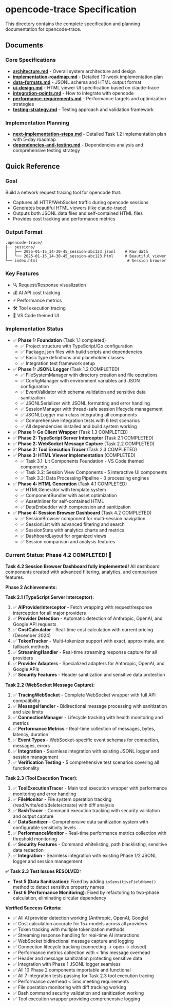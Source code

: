# opencode-trace Specification

This directory contains the complete specification and planning documentation for opencode-trace.

## Documents

### Core Specifications
- **[architecture.md](./architecture.md)** - Overall system architecture and design
- **[implementation-roadmap.md](./implementation-roadmap.md)** - Detailed 10-week implementation plan
- **[data-formats.md](./data-formats.md)** - JSONL schema and HTML output format
- **[ui-design.md](./ui-design.md)** - HTML viewer UI specification based on claude-trace
- **[integration-points.md](./integration-points.md)** - How to integrate with opencode
- **[performance-requirements.md](./performance-requirements.md)** - Performance targets and optimization strategies
- **[testing-strategy.md](./testing-strategy.md)** - Testing approach and validation framework

### Implementation Planning
- **[next-implementation-steps.md](./next-implementation-steps.md)** - Detailed Task 1.2 implementation plan with 5-day roadmap
- **[dependencies-and-testing.md](./dependencies-and-testing.md)** - Dependencies analysis and comprehensive testing strategy

## Quick Reference

### Goal
Build a network request tracing tool for opencode that:
- Captures all HTTP/WebSocket traffic during opencode sessions
- Generates beautiful HTML viewers (like claude-trace)
- Outputs both JSONL data files and self-contained HTML files
- Provides cost tracking and performance metrics

### Output Format
```
.opencode-trace/
├── sessions/
│   ├── 2025-01-15_14-30-45_session-abc123.jsonl    # Raw data
│   └── 2025-01-15_14-30-45_session-abc123.html     # Beautiful viewer
└── index.html                                       # Session browser
```

### Key Features
- 🔍 Request/Response visualization
- 💰 AI API cost tracking  
- ⚡ Performance metrics
- 🛠️ Tool execution tracing
- 🎨 VS Code themed UI

### Implementation Status
- ✅ **Phase 1: Foundation** (Task 1.1 completed)
  - ✅ Project structure with TypeScript/Go configuration
  - ✅ Package.json files with build scripts and dependencies
  - ✅ Basic type definitions and placeholder classes
  - ✅ Integration test framework setup
- ✅ **Phase 1: JSONL Logger** (Task 1.2 COMPLETED)
  - ✅ FileSystemManager with directory creation and file operations
  - ✅ ConfigManager with environment variables and JSON configuration
  - ✅ EventValidator with schema validation and sensitive data sanitization
  - ✅ JSONLSerializer with JSONL formatting and error handling
  - ✅ SessionManager with thread-safe session lifecycle management
  - ✅ JSONLLogger main class integrating all components
  - ✅ Comprehensive integration tests with 6 test scenarios
  - ✅ All dependencies installed and build system working
- ✅ **Phase 1: Go Client Wrapper** (Task 1.3 COMPLETED)
- ✅ **Phase 2: TypeScript Server Interceptor** (Task 2.1 COMPLETED)
- ✅ **Phase 2: WebSocket Message Capture** (Task 2.2 COMPLETED)
- ✅ **Phase 2: Tool Execution Tracer** (Task 2.3 COMPLETED)
- ✅ **Phase 3: HTML Viewer Implementation** (COMPLETED)
  - ✅ Task 3.1: Lit Components Foundation - VS Code themed components
  - ✅ Task 3.2: Session View Components - 5 interactive UI components
  - ✅ Task 3.3: Data Processing Pipeline - 3 processing engines
- ✅ **Phase 4: HTML Generation** (Task 4.1 COMPLETED)
  - ✅ HTMLGenerator with template system
  - ✅ ComponentBundler with asset optimization
  - ✅ AssetInliner for self-contained HTML
  - ✅ DataEmbedder with compression and sanitization
- ✅ **Phase 4: Session Browser Dashboard** (Task 4.2 COMPLETED)
  - ✅ SessionBrowser component for multi-session navigation
  - ✅ SessionList with advanced filtering and search
  - ✅ SessionStats with analytics charts and metrics
  - ✅ DashboardLayout for organized views
  - ✅ Session comparison and analysis features

### Current Status: Phase 4.2 COMPLETED! 🎉
**Task 4.2 Session Browser Dashboard fully implemented!** All dashboard components created with advanced filtering, analytics, and comparison features.

**Phase 2 Achievements:**

**Task 2.1 (TypeScript Server Interceptor):**
1. ✅ **AIProviderInterceptor** - Fetch wrapping with request/response interception for all major providers
2. ✅ **Provider Detection** - Automatic detection of Anthropic, OpenAI, and Google API requests
3. ✅ **CostCalculator** - Real-time cost calculation with current pricing (December 2024)
4. ✅ **TokenTracker** - Multi-tokenizer support with exact, approximate, and fallback methods
5. ✅ **StreamingHandler** - Real-time streaming response capture for all providers
6. ✅ **Provider Adapters** - Specialized adapters for Anthropic, OpenAI, and Google APIs
7. ✅ **Security Features** - Header sanitization and sensitive data protection

**Task 2.2 (WebSocket Message Capture):**
1. ✅ **TracingWebSocket** - Complete WebSocket wrapper with full API compatibility
2. ✅ **MessageHandler** - Bidirectional message processing with sanitization and size limits
3. ✅ **ConnectionManager** - Lifecycle tracking with health monitoring and metrics
4. ✅ **Performance Metrics** - Real-time collection of messages, bytes, latency, duration
5. ✅ **Event Types** - WebSocket-specific event schemas for connection, messages, errors
6. ✅ **Integration** - Seamless integration with existing JSONL logger and session management
7. ✅ **Verification Testing** - 5 comprehensive test scenarios covering all functionality

**Task 2.3 (Tool Execution Tracer):**
1. ✅ **ToolExecutionTracer** - Main tool execution wrapper with performance monitoring and error handling
2. ✅ **FileMonitor** - File system operation tracking (read/write/edit/delete/create) with diff analysis
3. ✅ **BashTracer** - Command execution tracking with security validation and output capture
4. ✅ **DataSanitizer** - Comprehensive data sanitization system with configurable sensitivity levels
5. ✅ **PerformanceMonitor** - Real-time performance metrics collection with threshold monitoring
6. ✅ **Security Features** - Command whitelisting, path blacklisting, sensitive data redaction
7. ✅ **Integration** - Seamless integration with existing Phase 1/2 JSONL logger and session management

**✅ Task 2.3 Test Issues RESOLVED:**
- **Test 5 (Data Sanitization)**: Fixed by adding `isSensitiveFieldName()` method to detect sensitive property names
- **Test 6 (Performance Monitoring)**: Fixed by refactoring to two-phase calculation, eliminating circular dependency

**Verified Success Criteria:**
- ✅ All AI provider detection working (Anthropic, OpenAI, Google)
- ✅ Cost calculation accurate for 15+ models across all providers
- ✅ Token tracking with multiple tokenization methods
- ✅ Streaming response handling for real-time AI interactions
- ✅ WebSocket bidirectional message capture and logging
- ✅ Connection lifecycle tracking (connecting → open → closed)
- ✅ Performance metrics collection with < 1ms message overhead
- ✅ Header and message sanitization protecting sensitive data
- ✅ Integration with Phase 1 JSONL logger seamless
- ✅ All 10 Phase 2 components importable and functional
- ✅ All 7 integration tests passing for Task 2.3 tool execution tracing
- ✅ Performance overhead < 5ms meeting requirements
- ✅ File operation monitoring with diff tracking working
- ✅ Bash command security validation and sanitization working
- ✅ Tool execution wrapper providing comprehensive logging
